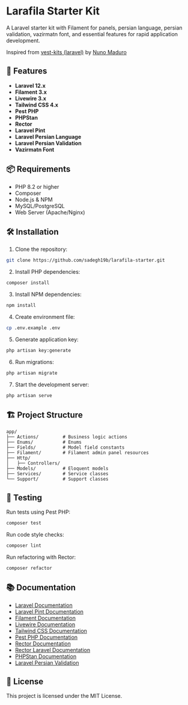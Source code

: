 # Larafila Starter Kit

A Laravel starter kit with Filament for panels, persian language, persian validation, vazirmatn font, and essential features for rapid application development.

Inspired from [vest-kits (laravel)](https://github.com/vest-kits/laravel) by [Nuno Maduro](https://github.com/nunomaduro)

## 🚀 Features

- **Laravel 12.x**
- **Filament 3.x**
- **Livewire 3.x**
- **Tailwind CSS 4.x**
- **Pest PHP**
- **PHPStan**
- **Rector**
- **Laravel Pint**
- **Laravel Persian Language**
- **Laravel Persian Validation**
- **Vazirmatn Font**

## 📦 Requirements

- PHP 8.2 or higher
- Composer
- Node.js & NPM
- MySQL/PostgreSQL
- Web Server (Apache/Nginx)

## 🛠 Installation

1. Clone the repository:
```bash
git clone https://github.com/sadegh19b/larafila-starter.git
```

2. Install PHP dependencies:
```bash
composer install
```

3. Install NPM dependencies:
```bash
npm install
```

4. Create environment file:
```bash
cp .env.example .env
```

5. Generate application key:
```bash
php artisan key:generate
```

6. Run migrations:
```bash
php artisan migrate
```

7. Start the development server:
```bash
php artisan serve
```

## 🏗 Project Structure

```
app/
├── Actions/         # Business logic actions
├── Enums/           # Enums
├── Fields/          # Model field constants
├── Filament/        # Filament admin panel resources
├── Http/
│   ├── Controllers/
├── Models/          # Eloquent models
├── Services/        # Service classes
└── Support/         # Support classes
```

## 🧪 Testing

Run tests using Pest PHP:
```bash
composer test
```

Run code style checks:
```bash
composer lint
```

Run refactoring with Rector:
```bash
composer refactor
```

## 📚 Documentation

- [Laravel Documentation](https://laravel.com/docs)
- [Laravel Pint Documentation](https://laravel.com/docs/12.x/pint)
- [Filament Documentation](https://filamentphp.com/docs)
- [Livewire Documentation](https://livewire.laravel.com/docs)
- [Tailwind CSS Documentation](https://tailwindcss.com/docs)
- [Pest PHP Documentation](https://pestphp.com/docs)
- [Rector Documentation](https://getrector.com/documentation)
- [Rector Laravel Documentation](https://github.com/driftingly/rector-laravel)
- [PHPStan Documentation](https://phpstan.org)
- [Laravel Persian Validation](https://github.com/sadegh19b/laravel-persian-validation)

## 📄 License

This project is licensed under the MIT License.